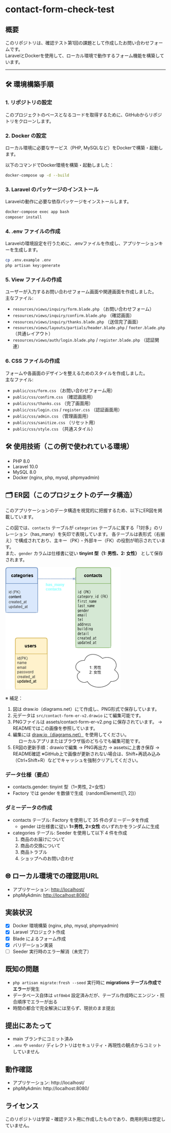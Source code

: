 # contact-form-check-test

## 概要　
このリポジトリは、確認テスト第1回の課題として作成したお問い合わせフォームです。  
LaravelとDockerを使用して、ローカル環境で動作するフォーム機能を構築しています。

---

## 🛠️ 環境構築手順

### 1. リポジトリの設定
このプロジェクトのベースとなるコードを取得するために、GitHubからリポジトリをクローンします。

### 2. Docker の設定
ローカル環境に必要なサービス（PHP, MySQLなど）をDockerで構築・起動します。

以下のコマンドでDocker環境を構築・起動しました：
```bash
docker-compose up -d --build
```

### 3. Laravel のパッケージのインストール
Laravelの動作に必要な依存パッケージをインストールします。
```bash
docker-compose exec app bash
composer install
```

### 4. .env ファイルの作成
Laravelの環境設定を行うために、.envファイルを作成し、アプリケーションキーを生成します。
```bash
cp .env.example .env
php artisan key:generate
```

### 5. View ファイルの作成
ユーザーが入力するお問い合わせフォーム画面や関連画面を作成しました。  
主なファイル:
- `resources/views/inquiry/form.blade.php` （お問い合わせフォーム）
- `resources/views/inquiry/confirm.blade.php` （確認画面）
- `resources/views/inquiry/thanks.blade.php` （送信完了画面）
- `resources/views/layouts/partials/header.blade.php` / `footer.blade.php` （共通レイアウト）
- `resources/views/auth/login.blade.php` / `register.blade.php` （認証関連）

### 6. CSS ファイルの作成
フォームや各画面のデザインを整えるためのスタイルを作成しました。  
主なファイル:
- `public/css/form.css` （お問い合わせフォーム用）
- `public/css/confirm.css` （確認画面用）
- `public/css/thanks.css` （完了画面用）
- `public/css/login.css` / `register.css` （認証画面用）
- `public/css/admin.css` （管理画面用）
- `public/css/sanitize.css` （リセット用）
- `public/css/style.css` （共通スタイル）

## 🛠 使用技術（この例で使われている環境）
- PHP 8.0
- Laravel 10.0
- MySQL 8.0
- Docker (nginx, php, mysql, phpmyadmin)

## 🗂 ER図（このプロジェクトのデータ構造）
このアプリケーションのデータ構造を視覚的に把握するため、以下にER図を掲載しています。

この図では、`contacts` テーブルが `categories` テーブルに属する「1対多」のリレーション（has_many）を矢印で表現しています。
各テーブルは表形式（右揃え）で構成されており、主キー（PK）・外部キー（FK）の役割が明示されています。  
また、`gender` カラムは仕様書に従い **tinyint 型（1: 男性、2: 女性）** として保存されます。

![ER図](assets/contact-form-er-v2.png)

※ 補足：
1. 図は draw.io（diagrams.net）にて作成し、PNG形式で保存しています。
2. 元データは `src/contact-form-er-v2.drawio` にて編集可能です。
3. PNGファイルは assets/contact-form-er-v2.png に保存されています。
   → READMEではこの画像を参照しています。
4. 編集には [draw.io（diagrams.net）](https://app.diagrams.net/) を使用してください。  
　 ローカルアプリまたはブラウザ版のどちらでも編集可能です。
5. ER図の更新手順：drawioで編集 → PNG再出力 → assetsに上書き保存 → README確認
   ※GitHub上で画像が更新されない場合は、Shift+再読み込み（Ctrl+Shift+R）などでキャッシュを強制クリアしてください。

### データ仕様（要点）

- contacts.gender: tinyint 型（1=男性, 2=女性）
- Factory では gender を数値で生成（randomElement([1, 2])）

### ダミーデータの作成

- contacts テーブル: Factory を使用して 35 件のダミーデータを作成
  - gender は仕様書に従い **1=男性, 2=女性** のいずれかをランダムに生成
- categories テーブル: Seeder を使用して以下 4 件を作成
  1. 商品のお届けについて
  2. 商品の交換について
  3. 商品トラブル
  4. ショップへのお問い合わせ
 
## 🌐 ローカル環境での確認用URL
- アプリケーション: [http://localhost/](http://localhost/)
- phpMyAdmin: [http://localhost:8080/](http://localhost:8080/)

## 実装状況
- [x] Docker 環境構築 (nginx, php, mysql, phpmyadmin)
- [x] Laravel プロジェクト作成
- [x] Blade によるフォーム作成
- [x] バリデーション実装
- [ ] Seeder 実行時のエラー解消（未完了）

## 既知の問題
- `php artisan migrate:fresh --seed` 実行時に **migrations テーブル作成でエラー**が発生  
- データベース自体は `utf8mb4` 設定済みだが、テーブル作成時にエンジン・照合順序でエラーが出る  
- 時間の都合で完全解決には至らず、現状のまま提出  

## 提出にあたって
- main ブランチにコミット済み  
- `.env` や `vendor/` ディレクトリはセキュリティ・再現性の観点からコミットしていません  

## 動作確認
- アプリケーション: http://localhost/  
- phpMyAdmin: http://localhost:8080/  

## ライセンス
このリポジトリは学習・確認テスト用に作成したものであり、商用利用は想定していません。

